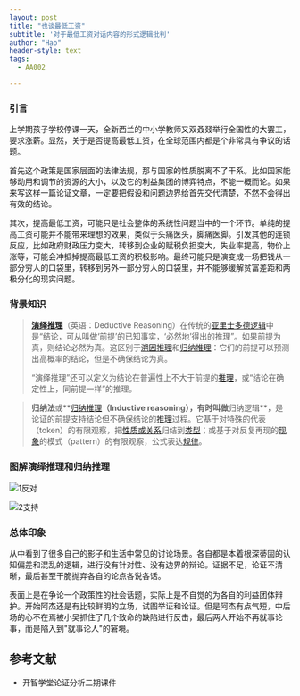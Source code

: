 ```yaml
---
layout: post
title: "也谈最低工资"
subtitle: '对于最低工资对话内容的形式逻辑批判'
author: "Hao"
header-style: text
tags:
  - AA002

---
```


### 引言

上学期孩子学校停课一天，全新西兰的中小学教师又双叒叕举行全国性的大罢工，要求涨薪。显然，关于是否提高最低工资，在全球范围内都是个非常具有争议的话题。

首先这个政策是国家层面的法律法规，那与国家的性质脱离不了干系。比如国家能够动用和调节的资源的大小，以及它的利益集团的博弈特点，不能一概而论。如果来写这样一篇论证文章，一定要把假设和问题边界给首先交代清楚，不然不会得出有效的结论。

其次，提高最低工资，可能只是社会整体的系统性问题当中的一个环节。单纯的提高工资可能并不能带来理想的效果，类似于头痛医头，脚痛医脚。引发其他的连锁反应，比如政府财政压力变大，转移到企业的赋税负担变大，失业率提高，物价上涨等，可能会冲抵掉提高最低工资的积极影响。最终可能只是演变成一场把钱从一部分穷人的口袋里，转移到另外一部分穷人的口袋里，并不能够缓解贫富差距和两极分化的现实问题。



### 背景知识



> **[演绎推理](https://zh.wikipedia.org/wiki/%E6%BC%94%E7%BB%8E%E6%8E%A8%E7%90%86)**（英语：Deductive Reasoning）在传统的[亚里士多德逻辑](https://zh.wikipedia.org/wiki/亚里士多德逻辑)中是“结论，可从叫做‘前提’的已知事实，‘必然地’得出的推理”。如果前提为真，则结论必然为真。这区别于[溯因推理](https://zh.wikipedia.org/wiki/溯因推理)和[归纳推理](https://zh.wikipedia.org/wiki/归纳推理)：它们的前提可以预测出高概率的结论，但是不确保结论为真。
>
> “演绎推理”还可以定义为结论在普遍性上不大于前提的[推理](https://zh.wikipedia.org/wiki/推理)，或“结论在确定性上，同前提一样”的推理。



> **归纳法**或**[归纳推理](https://zh.wikipedia.org/wiki/归纳推理)**（Inductive reasoning），有时叫做**归纳逻辑**，是论证的前提支持结论但不确保结论的[推理](https://zh.wikipedia.org/wiki/推理)过程。它基于对特殊的代表（token）的有限观察，把[性质或关系](https://zh.wikipedia.org/wiki/范畴_(哲学))归结到[类型](https://zh.wikipedia.org/wiki/等价类)；或基于对反复再现的[现象](https://zh.wikipedia.org/wiki/现象)的模式（pattern）的有限观察，公式表达[规律](https://zh.wikipedia.org/wiki/规律)。



### 图解演绎推理和归纳推理

![1反对](https://raw.githubusercontent.com/kiaorahao/kiaorahao.github.io/master/_posts/assets/1反对-9545404.png)

![2支持](https://raw.githubusercontent.com/kiaorahao/kiaorahao.github.io/master/_posts/assets/2支持.jpg)





### 总体印象

从中看到了很多自己的影子和生活中常见的讨论场景。各自都是本着根深蒂固的认知偏差和混乱的逻辑，进行没有针对性、没有边界的辩论。证据不足，论证不清晰，最后甚至干脆抛弃各自的论点各说各话。

表面上是在争论一个政策性的社会话题，实际上是不自觉的为各自的利益团体辩护。开始阿杰还是有比较鲜明的立场，试图举证和论证。但是阿杰有点气短，中后场的心不在焉被小吴抓住了几个致命的缺陷进行反击，最后两人开始不再就事论事，而是陷入到"就事论人"的窘境。 





## 参考文献

- 开智学堂论证分析二期课件